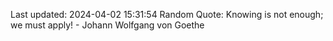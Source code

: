 Last updated: 2024-04-02 15:31:54
Random Quote: Knowing is not enough; we must apply! - Johann Wolfgang von Goethe